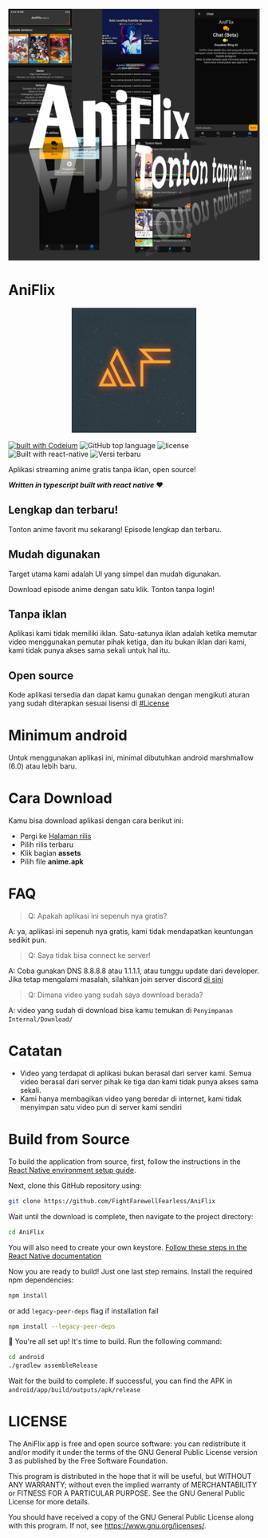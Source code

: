 ![screenshot](./githubAssets/screenshot.jpg)


# AniFlix

<p align="center">
  <img src="./android/app/src/main/res/playstore-icon.png" width="250" height="250" alt="logo aplikasi">
</p>

[![built with Codeium](https://codeium.com/badges/main)](https://codeium.com/badges/main) ![GitHub top language](https://img.shields.io/github/languages/top/FightFarewellFearless/aniflix) ![license](https://img.shields.io/github/license/FightFarewellFearless/AniFlix) ![Built with react-native](https://img.shields.io/badge/React%20Native-v0.77-blue.svg?style=flat&logo=react) ![Versi terbaru](https://img.shields.io/github/v/tag/FightFarewellFearless/aniflix?label=Versi%20terbaru)



Aplikasi streaming anime gratis tanpa iklan, open source!

**_Written in typescript built with react native_** :heart:

## Lengkap dan terbaru!

Tonton anime favorit mu sekarang! Episode lengkap dan terbaru.

## Mudah digunakan

Target utama kami adalah UI yang simpel dan mudah digunakan.

Download episode anime dengan satu klik. Tonton tanpa login!

## Tanpa iklan

Aplikasi kami tidak memiliki iklan. Satu-satunya iklan adalah ketika memutar video menggunakan pemutar pihak ketiga, dan itu bukan iklan dari kami, kami tidak punya akses sama sekali untuk hal itu.

## Open source

Kode aplikasi tersedia dan dapat kamu gunakan dengan mengikuti aturan yang sudah diterapkan sesuai lisensi di [#License](#license)

# Minimum android

Untuk menggunakan aplikasi ini, minimal dibutuhkan android marshmallow (6.0) atau lebih baru.

# Cara Download

Kamu bisa download aplikasi dengan cara berikut ini:

- Pergi ke [Halaman rilis](https://github.com/FightFarewellFearless/AniFlix/releases)
- Pilih rilis terbaru
- Klik bagian **assets**
- Pilih file **anime.apk**

# FAQ

> Q: Apakah aplikasi ini sepenuh nya gratis?

A: ya, aplikasi ini sepenuh nya gratis, kami tidak mendapatkan keuntungan sedikit pun.

> Q: Saya tidak bisa connect ke server!

A: Coba gunakan DNS 8.8.8.8 atau 1.1.1.1, atau tunggu update dari developer. Jika tetap mengalami masalah, silahkan join server discord [di sini](https://discord.gg/sbTwxHb9NM)

> Q: Dimana video yang sudah saya download berada?

A: video yang sudah di download bisa kamu temukan di `Penyimpanan Internal/Download/`

# Catatan

- Video yang terdapat di aplikasi bukan berasal dari server kami.
Semua video berasal dari server pihak ke tiga dan kami tidak punya akses sama sekali.
- Kami hanya membagikan video yang beredar di internet, kami tidak menyimpan satu video pun di server kami sendiri

# Build from Source

To build the application from source, first, follow the instructions in the [React Native environment setup guide](https://reactnative.dev/docs/environment-setup?guide=native).

Next, clone this GitHub repository using:
```bash
git clone https://github.com/FightFarewellFearless/AniFlix
```
Wait until the download is complete, then navigate to the project directory:
```bash
cd AniFlix
```
You will also need to create your own keystore. [Follow these steps in the React Native documentation](https://reactnative.dev/docs/signed-apk-android#generating-an-upload-key)

Now you are ready to build! Just one last step remains. Install the required npm dependencies:
```bash
npm install
```
or add `legacy-peer-deps` flag if installation fail
```bash
npm install --legacy-peer-deps
```

:tada: You're all set up! It's time to build. Run the following command:
```bash
cd android
./gradlew assembleRelease
```
Wait for the build to complete. If successful, you can find the APK in `android/app/build/outputs/apk/release`

# LICENSE


The AniFlix app is free and open source software: you can redistribute it and/or modify it under the terms of the GNU General Public License version 3 as published by the Free Software Foundation.

This program is distributed in the hope that it will be useful, but WITHOUT ANY WARRANTY; without even the implied warranty of MERCHANTABILITY or FITNESS FOR A PARTICULAR PURPOSE.  See the GNU General Public License for more details.

You should have received a copy of the GNU General Public License along with this program.  If not, see <https://www.gnu.org/licenses/>.

